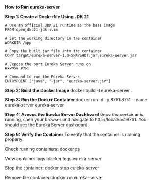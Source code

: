 **How to Run eureka-server**
 
 **Step 1: Create a Dockerfile Using JDK 21**
    
    # Use an official JDK 21 runtime as the base image
    FROM openjdk:21-jdk-slim
    
    # Set the working directory in the container
    WORKDIR /app
    
    # Copy the built jar file into the container
    COPY target/eureka-server-1.0-SNAPSHOT.jar eureka-server.jar
    
    # Expose the port Eureka Server runs on
    EXPOSE 8761
    
    # Command to run the Eureka Server
    ENTRYPOINT ["java", "-jar", "eureka-server.jar"]

**Step 2: Build the Docker Image**
   docker build -t eureka-server .

**Step 3: Run the Docker Container**
  docker run -d -p 8761:8761 --name eureka-server eureka-server

**Step 4: Access the Eureka Server Dashboard**
Once the container is running, open your browser and navigate to http://localhost:8761.
You should see the Eureka Server dashboard.

**Step 6: Verify the Container**
To verify that the container is running properly:

Check running containers:
docker ps

View container logs:
docker logs eureka-server

Stop the container:
docker stop eureka-server

Remove the container:
docker rm eureka-server



